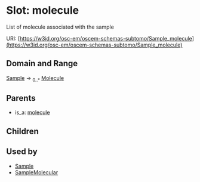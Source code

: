 
# Slot: molecule

List of molecule associated with the sample

URI: [https://w3id.org/osc-em/oscem-schemas-subtomo/Sample_molecule](https://w3id.org/osc-em/oscem-schemas-subtomo/Sample_molecule)


## Domain and Range

[Sample](Sample.md) &#8594;  <sub>0..\*</sub> [Molecule](Molecule.md)

## Parents

 *  is_a: [molecule](molecule.md)

## Children


## Used by

 * [Sample](Sample.md)
 * [SampleMolecular](SampleMolecular.md)
